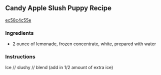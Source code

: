 ## Candy Apple Slush Puppy Recipe

[ec58c4c55e](http://cookeatshare.com/recipes/candy-apple-slush-puppy-98735)

### Ingredients

 - 2 ounce of lemonade, frozen concentrate, white, prepared with water

### Instructions

Ice // slushy // blend (add in 1/2 amount of extra ice)